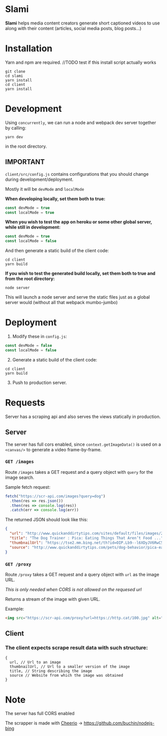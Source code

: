 # Slami
**Slami** helps media content creators generate short captioned videos to use along with their content (articles, social media posts, blog posts…)

# Installation
Yarn and npm are required. //TODO test if this install script actually works
```
git clone
cd slami
yarn install
cd client
yarn install
```

# Development
Using `concurrently`, we can run a node and webpack dev server together by calling:
```
yarn dev
```
in the root directory.

## IMPORTANT
`client/src/config.js` contains configurations that you should change during development/deployment.

Mostly it will be `devMode` and `localMode`

**When developing locally, set them both to true:**
```javascript
const devMode = true
const localMode = true
```

**When you wish to test the app on heroku or some other global server, while still in development:**
```javascript
const devMode = true
const localMode = false
```
And then generate a static build of the client code:
```
cd client
yarn build
```

**If you wish to test the generated build locally, set them both to true and from the root 
directory:**
```
node server
```
This will launch a node server and serve the static files just as a global server would (without all
that webpack mumbo-jumbo)

# Deployment
1. Modify these in `config.js`:
```javascript
const devMode = false
const localMode = false
```
2. Generate a static build of the client code:
```
cd client
yarn build
```

3. Push to production server.

# Requests
Server has a scraping api and also serves the views statically in production.

## Server
The server has full cors enabled, since `context.getImageData()` is used on a `<canvas/>` to 
generate a video frame-by-frame.

### `GET /images`
Route `/images` takes a GET request and a query object with `query` for the image search.

Sample fetch request:
```javascript
fetch("https://scr-api.com/images?query=dog")
  .then(res => res.json())
  .then(res => console.log(res))
  .catch(err => console.log(err))
```

The returned JSON should look like this:
```json
{
  "url": "http://www.quickanddirtytips.com/sites/default/files/images/2887/Dog_Chew.jpg",
  "title": "The Dog Trainer : Pica: Eating Things That Aren’t Food ...",
  "thumbnailUrl": "https://tse2.mm.bing.net/th?id=OIP.Lb9--l6XDyJV6RwC5fDEiwHaE7&pithumb.jpg",
  "source": "http://www.quickanddirtytips.com/pets/dog-behavior/pica-eating-things-that-aren%E2%80%99t-food"
}
```


### `GET /proxy`
Route `/proxy` takes a GET request and a query object with `url` as the image URL.

*This is only needed when CORS is not allowed on the requesed url*

Returns a stream of the image with given URL.

Example:
```html
<img src="https://scr-api.com/proxy?url=https://http.cat/100.jpg" alt="cat" />
```


## Client

### The client expects scrape result data with such structure:
```
{
  url, // Url to an image
  thumbnailUrl, // Url to a smaller version of the image
  title, // String describing the image
  source // Website from which the image was obtained
}
```

# Note
The server has full CORS enabled

The scrapper is made with [Cheerio](https://cheerio.js.org/) -> https://github.com/buchin/nodejs-bing